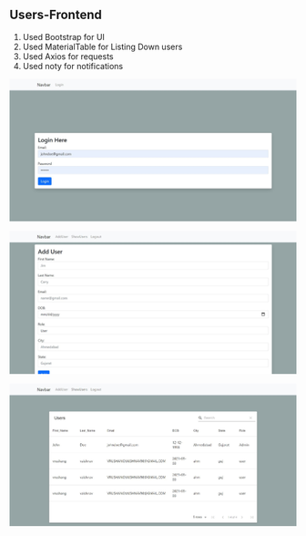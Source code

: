 ## Users-Frontend



1. Used Bootstrap for UI
2. Used MaterialTable for Listing Down users
3. Used Axios for requests
4. Used noty for notifications


![](/images/login.JPG)

![](/images/adduser.JPG)

![](/images/showusers.JPG)